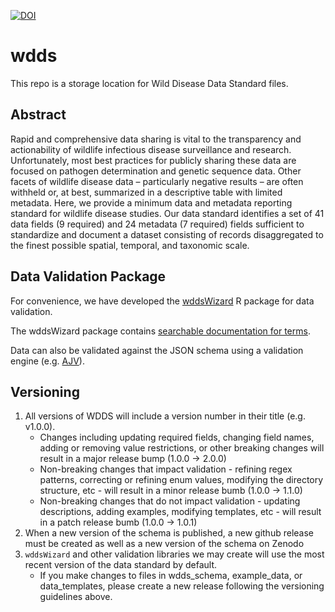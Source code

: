 

[![DOI](https://zenodo.org/badge/947475810.svg)](https://doi.org/10.5281/zenodo.15020049)



# wdds
This repo is a storage location for Wild Disease Data Standard files.

## Abstract
Rapid and comprehensive data sharing is vital to the transparency and actionability of wildlife infectious disease surveillance and research.
Unfortunately, most best practices for publicly sharing these data are focused on pathogen determination and genetic sequence data. 
Other facets of wildlife disease data – particularly negative results – are often withheld or, at best, summarized in a descriptive table with limited metadata. 
Here, we provide a minimum data and metadata reporting standard for wildlife disease studies. 
Our data standard identifies a set of 41 data fields (9 required) and 24 metadata (7 required) fields sufficient to standardize and document a dataset consisting of records disaggregated to the finest possible spatial, temporal, and taxonomic scale. 

## Data Validation Package

For convenience, we have developed the [wddsWizard](https://viralemergence.github.io/wddsWizard) R package for data validation. 

The wddsWizard package contains [searchable documentation for terms](https://viralemergence.github.io/wddsWizard/articles/schema_overview.html#terms). 

Data can also be validated against the JSON schema using a validation engine (e.g. [AJV](https://ajv.js.org/guide/getting-started.html)).

## Versioning

1) All versions of WDDS will include a version number in their title (e.g. v1.0.0). 
    - Changes including updating required fields, changing field names, adding or removing value restrictions, or other breaking changes will result in a major release bump (1.0.0 -> 2.0.0)
    - Non-breaking changes that impact validation - refining regex patterns, correcting or refining enum values, modifying the directory structure, etc - will result in a minor release bumb (1.0.0 -> 1.1.0)
    - Non-breaking changes that do not impact validation - updating descriptions, adding examples, modifying templates, etc - will result in a patch release bumb (1.0.0 -> 1.0.1)
2) When a new version of the schema is published, a new github release must be created as well as a new version of the schema on Zenodo
3) `wddsWizard` and other validation libraries we may create will use the most recent version of the data standard by default. 
   - If you make changes to files in wdds_schema, example_data, or data_templates, please create a new release following the versioning guidelines above.

